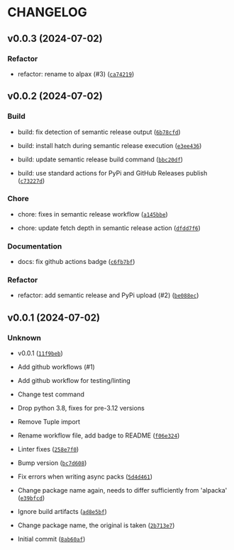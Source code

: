 # CHANGELOG

## v0.0.3 (2024-07-02)

### Refactor

* refactor: rename to alpax (#3) ([`ca74219`](https://github.com/kmontag/alpax/commit/ca7421951fc5b17d2a3c1e817d8f138b86560cc8))

## v0.0.2 (2024-07-02)

### Build

* build: fix detection of semantic release output ([`6b78cfd`](https://github.com/kmontag/alpax/commit/6b78cfdf7fc482f246c34352b9c972f104dd2d56))

* build: install hatch during semantic release execution ([`e3ee436`](https://github.com/kmontag/alpax/commit/e3ee4363122fbec47283bf8812742ffa32a3bdd0))

* build: update semantic release build command ([`bbc20df`](https://github.com/kmontag/alpax/commit/bbc20df150279d3055651952c7692344e16870e5))

* build: use standard actions for PyPi and GitHub Releases publish ([`c73227d`](https://github.com/kmontag/alpax/commit/c73227d3a8f9a2c20ce8a31fa35cd12fdcd950e1))

### Chore

* chore: fixes in semantic release workflow ([`a145bbe`](https://github.com/kmontag/alpax/commit/a145bbe583c4fa0dd252561b8c635e0a23edf2c5))

* chore: update fetch depth in semantic release action ([`dfdd7f6`](https://github.com/kmontag/alpax/commit/dfdd7f69d4d10762b469182a7ed3f0b363a37fb2))

### Documentation

* docs: fix github actions badge ([`c6fb7bf`](https://github.com/kmontag/alpax/commit/c6fb7bf525ce1bce72a21f56c794edfc7359fe87))

### Refactor

* refactor: add semantic release and PyPi upload (#2) ([`be088ec`](https://github.com/kmontag/alpax/commit/be088eceed561ffe7c7a6ceca828682d719224ee))

## v0.0.1 (2024-07-02)

### Unknown

* v0.0.1 ([`11f9beb`](https://github.com/kmontag/alpax/commit/11f9beb244c5ec65004befec4807fc5cd09eee57))

* Add github workflows (#1)

* Add github workflow for testing/linting

* Change test command

* Drop python 3.8, fixes for pre-3.12 versions

* Remove Tuple import

* Rename workflow file, add badge to README ([`f06e324`](https://github.com/kmontag/alpax/commit/f06e3240660f604c810676c686445c97e83bd997))

* Linter fixes ([`258e7f0`](https://github.com/kmontag/alpax/commit/258e7f0bc70c8a10e363189ca50806a534d60e42))

* Bump version ([`bc7d608`](https://github.com/kmontag/alpax/commit/bc7d608d205f04143f9613067431947f28d6a782))

* Fix errors when writing async packs ([`5d4d461`](https://github.com/kmontag/alpax/commit/5d4d461beccd879a164c7615d846c6d14de4e5d2))

* Change package name again, needs to differ sufficiently from &#39;alpacka&#39; ([`e39bfcd`](https://github.com/kmontag/alpax/commit/e39bfcd7c59180fd03c48db59d23dce29eaf0b29))

* Ignore build artifacts ([`ad8e5bf`](https://github.com/kmontag/alpax/commit/ad8e5bf870cdd5946e7fa2913b18fdd3b4262e23))

* Change package name, the original is taken ([`2b713e7`](https://github.com/kmontag/alpax/commit/2b713e7bab13f80edd782caff7f01312aa648907))

* Initial commit ([`8ab60af`](https://github.com/kmontag/alpax/commit/8ab60af515761bf4bb29bb74c677f025294dc2e5))
